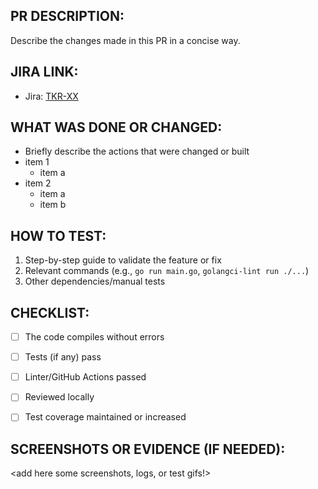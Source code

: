 ## PR DESCRIPTION:

Describe the changes made in this PR in a concise way.


## JIRA LINK:

- Jira: [TKR-XX](https://your-jira.com/browse/TKR-XX)


## WHAT WAS DONE OR CHANGED:

- Briefly describe the actions that were changed or built
- item 1
    - item a
- item 2
    - item a
    - item b


## HOW TO TEST:

1. Step-by-step guide to validate the feature or fix
2. Relevant commands (e.g., `go run main.go`, `golangci-lint run ./...`)
3. Other dependencies/manual tests


## CHECKLIST:

- [ ] The code compiles without errors
- [ ] Tests (if any) pass
- [ ] Linter/GitHub Actions passed
- [ ] Reviewed locally
- [ ] Test coverage maintained or increased


## SCREENSHOTS OR EVIDENCE (IF NEEDED):

<add here some screenshots, logs, or test gifs!>